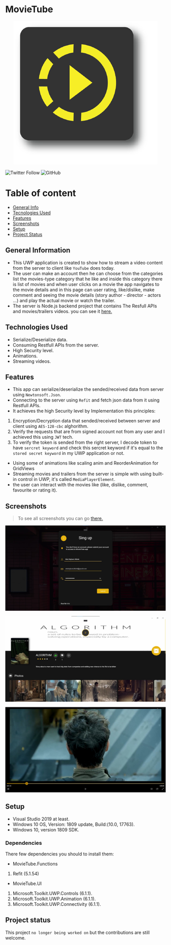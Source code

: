 # MovieTube
<p align="center">
  <img src="https://github.com/AbdAlghaniAlbiek/MovieTube/blob/master/MovieTube/Assets/MovieTubeIcon.png"> 
</p>

![Twitter Follow](https://img.shields.io/twitter/follow/AbdAlbiek?style=social) ![GitHub](https://img.shields.io/github/license/AbdAlghaniAlbiek/SQLiteDBProject)


# Table of content
* [General Info](#general-information)
* [Tecnologies Used](technologies-used)
* [Features](#features)
* [Screenshots](#screenshots)
* [Setup](#setup)
* [Project Status](#project-status)

## General Information
* This UWP application is created to show how to stream a video content from the server to client like `YouTube` does today.
* The user can make an account then he can choose from the categories list the movies-type category that he like and inside this category there is list of movies and when user clicks on a movie the app navigates to the movie details and in this page can user rating, like/dislike, make comment and seeing the movie details (story author - director - actors ...) and play the actual movie or watch the trailer. 
* The server is Node.js backend project that contains The Resfull APIs and movies/trailers videos. you can see it [here.](https://github.com/AbdAlghaniAlbiek/movietube_backend)

## Technologies Used
* Serialize/Deserialize data.
* Consuming Restfull APIs from the server. 
* High Security level.
* Animations.
* Streaming videos.

## Features
* This app can serialize/deserialize the sended/received data from server using `Newtonsoft.Json`.
* Connecting to the server using `Refit` and fetch json data from it using Restfull APIs.
* It achieves the high Security level by Implementation this principles:
1. Encryption/Decryption data that sended/received between server and client using `AES-128-cbc` alghorithm.
2. Verify the requests that are from signed account not from any user and I achieved this using `JWT` tech.
3. To verify the token is sended from the right server, I decode token to have `sercret keyword` and check this sercret keyword if it's equal to the `stored secret keyword` in my UWP application or not.
* Using some of animations like scaling anim and ReorderAnimation for GridViews
* Streaming movies and trailers from the server is simple with using built-in control in UWP, it's called `MediaPlayerElement`.
* the user can interact with the movies like (like, dislike, comment, favourite or rating it).

## Screenshots
> To see all screenshots you can go [there.](https://github.com/AbdAlghaniAlbiek/MovieTube/tree/master/MovieTube/Assets/Screenshots)
<p align="center">
  <img src="https://github.com/AbdAlghaniAlbiek/MovieTube/blob/master/MovieTube/Assets/Screenshots/SignUp.jpg"> 
</p>
<p align="center">
  <img src="https://github.com/AbdAlghaniAlbiek/MovieTube/blob/master/MovieTube/Assets/Screenshots/Movie_Details1.jpg"> 
</p>
<p align="center">
  <img src="https://github.com/AbdAlghaniAlbiek/MovieTube/blob/master/MovieTube/Assets/Screenshots/Play_Movie.jpg"> 
</p>

## Setup
* Visual Studio 2019 at least.
* Windows 10 OS, Version: 1809 update, Build:(10.0, 17763).
* Windows 10, version 1809 SDK.
### Dependencies
There few dependencies you should to install them:
* MovieTube.Functions
1. Refit (5.1.54)
* MovieTube.UI
1. Microsoft.Toolkit.UWP.Controls (6.1.1).
2. Microsoft.Toolkit.UWP.Animation (6.1.1).
3. Microsoft.Toolkit.UWP.Connectivity (6.1.1).

## Project status
This project `no longer being worked on` but the contributions are still welcome.
